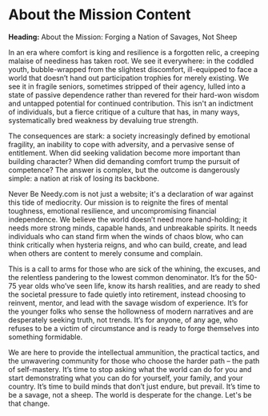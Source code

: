 # About the Mission Content

**Heading:** About the Mission: Forging a Nation of Savages, Not Sheep

In an era where comfort is king and resilience is a forgotten relic, a creeping malaise of neediness has taken root. We see it everywhere: in the coddled youth, bubble-wrapped from the slightest discomfort, ill-equipped to face a world that doesn’t hand out participation trophies for merely existing. We see it in fragile seniors, sometimes stripped of their agency, lulled into a state of passive dependence rather than revered for their hard-won wisdom and untapped potential for continued contribution. This isn't an indictment of individuals, but a fierce critique of a culture that has, in many ways, systematically bred weakness by devaluing true strength.

The consequences are stark: a society increasingly defined by emotional fragility, an inability to cope with adversity, and a pervasive sense of entitlement. When did seeking validation become more important than building character? When did demanding comfort trump the pursuit of competence? The answer is complex, but the outcome is dangerously simple: a nation at risk of losing its backbone.

Never Be Needy.com is not just a website; it's a declaration of war against this tide of mediocrity. Our mission is to reignite the fires of mental toughness, emotional resilience, and uncompromising financial independence. We believe the world doesn’t need more hand-holding; it needs more strong minds, capable hands, and unbreakable spirits. It needs individuals who can stand firm when the winds of chaos blow, who can think critically when hysteria reigns, and who can build, create, and lead when others are content to merely consume and complain.

This is a call to arms for those who are sick of the whining, the excuses, and the relentless pandering to the lowest common denominator. It’s for the 50-75 year olds who’ve seen life, know its harsh realities, and are ready to shed the societal pressure to fade quietly into retirement, instead choosing to reinvent, mentor, and lead with the savage wisdom of experience. It’s for the younger folks who sense the hollowness of modern narratives and are desperately seeking truth, not trends. It’s for anyone, of any age, who refuses to be a victim of circumstance and is ready to forge themselves into something formidable.

We are here to provide the intellectual ammunition, the practical tactics, and the unwavering community for those who choose the harder path – the path of self-mastery. It’s time to stop asking what the world can do for you and start demonstrating what you can do for yourself, your family, and your country. It’s time to build minds that don’t just endure, but prevail. It’s time to be a savage, not a sheep. The world is desperate for the change. Let's be that change.
